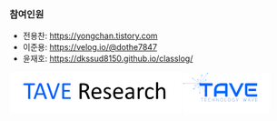 ### 참여인원

- 전용찬: https://yongchan.tistory.com
- 이준용: https://velog.io/@dothe7847
- 윤재호: https://dkssud8150.github.io/classlog/





<img src = "./imgs/logo_tave_research.png" width="60%"> <img src = "./imgs/logo_tave.png" width="30%">
